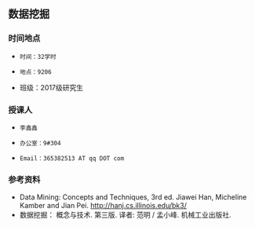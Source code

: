 


## 数据挖掘

### 时间地点
*     时间：32学时
*     地点：9206
* 班级：2017级研究生

### 授课人
*     李鑫鑫
*     办公室：9#304
*     Email：365382513 AT qq DOT com

### 参考资料
* Data Mining: Concepts and Techniques, 3rd ed. Jiawei Han, Micheline Kamber and Jian Pei. http://hanj.cs.illinois.edu/bk3/  
* 数据挖掘： 概念与技术. 第三版. 译者: 范明 / 孟小峰. 机械工业出版社.


